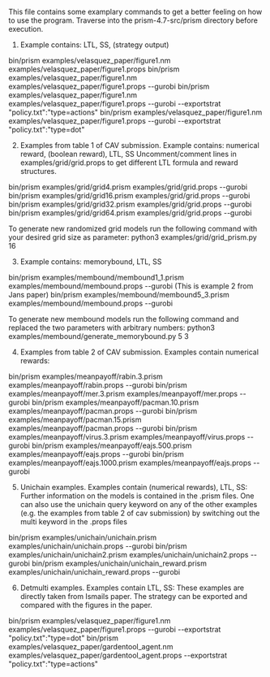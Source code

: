 This file contains some examplary commands to get a better feeling on how to use the program. Traverse into the prism-4.7-src/prism directory before execution.

1. Example contains: LTL, SS, (strategy output)

bin/prism examples/velasquez_paper/figure1.nm examples/velasquez_paper/figure1.props
bin/prism examples/velasquez_paper/figure1.nm examples/velasquez_paper/figure1.props --gurobi
bin/prism examples/velasquez_paper/figure1.nm examples/velasquez_paper/figure1.props --gurobi --exportstrat "policy.txt":"type=actions"
bin/prism examples/velasquez_paper/figure1.nm examples/velasquez_paper/figure1.props --gurobi --exportstrat "policy.txt":"type=dot"

2. Examples from table 1 of CAV submission. Example contains: numerical reward, (boolean reward), LTL, SS
Uncomment/comment lines in examples/grid/grid.props to get different LTL formula and reward structures.

bin/prism examples/grid/grid4.prism examples/grid/grid.props --gurobi
bin/prism examples/grid/grid16.prism examples/grid/grid.props --gurobi
bin/prism examples/grid/grid32.prism examples/grid/grid.props --gurobi
bin/prism examples/grid/grid64.prism examples/grid/grid.props --gurobi

To generate new randomized grid models run the following command with your desired grid size as parameter: 
python3 examples/grid/grid_prism.py 16

3. Example contains: memorybound, LTL, SS

bin/prism examples/membound/membound1_1.prism examples/membound/membound.props --gurobi             (This is example 2 from Jans paper)
bin/prism examples/membound/membound5_3.prism examples/membound/membound.props --gurobi

To generate new membound models run the following command and replaced the two parameters with arbitrary numbers: 
python3 examples/membound/generate_memorybound.py 5 3

4. Examples from table 2 of CAV submission. Examples contain numerical rewards:
   
bin/prism examples/meanpayoff/rabin.3.prism examples/meanpayoff/rabin.props --gurobi
bin/prism examples/meanpayoff/mer.3.prism examples/meanpayoff/mer.props --gurobi
bin/prism examples/meanpayoff/pacman.10.prism examples/meanpayoff/pacman.props --gurobi
bin/prism examples/meanpayoff/pacman.15.prism examples/meanpayoff/pacman.props --gurobi
bin/prism examples/meanpayoff/virus.3.prism examples/meanpayoff/virus.props --gurobi
bin/prism examples/meanpayoff/eajs.500.prism examples/meanpayoff/eajs.props --gurobi
bin/prism examples/meanpayoff/eajs.1000.prism examples/meanpayoff/eajs.props --gurobi

5. Unichain examples. Examples contain (numerical rewards), LTL, SS:
Further information on the models is contained in the .prism files. 
One can also use the unichain query keyword on any of the other examples (e.g. the examples from table 2 of cav submission) by switching out the multi keyword in the .props files

bin/prism examples/unichain/unichain.prism examples/unichain/unichain.props --gurobi
bin/prism examples/unichain/unichain2.prism examples/unichain/unichain2.props --gurobi
bin/prism examples/unichain/unichain_reward.prism examples/unichain/unichain_reward.props --gurobi


6. Detmulti examples. Examples contain LTL, SS:
These examples are directly taken from Ismails paper. The strategy can be exported and compared with the figures in the paper.

bin/prism examples/velasquez_paper/figure1.nm examples/velasquez_paper/figure1.props --gurobi --exportstrat "policy.txt":"type=dot"
bin/prism examples/velasquez_paper/gardentool_agent.nm examples/velasquez_paper/gardentool_agent.props --exportstrat "policy.txt":"type=actions"










